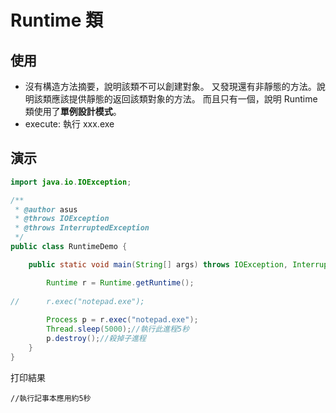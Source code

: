 # Runtime 類

## 使用
- 沒有構造方法摘要，說明該類不可以創建對象。
又發現還有非靜態的方法。說明該類應該提供靜態的返回該類對象的方法。
而且只有一個，說明 Runtime 類使用了**單例設計模式**。
- execute: 執行 xxx.exe


## 演示
```java
import java.io.IOException;

/**
 * @author asus
 * @throws IOException
 * @throws InterruptedException
 */
public class RuntimeDemo {

	public static void main(String[] args) throws IOException, InterruptedException {

		Runtime r = Runtime.getRuntime();
		
//		r.exec("notepad.exe");
		
		Process p = r.exec("notepad.exe");
		Thread.sleep(5000);//執行此進程5秒
		p.destroy();//殺掉子進程
	}
}
```
打印結果
```
//執行記事本應用約5秒
```
